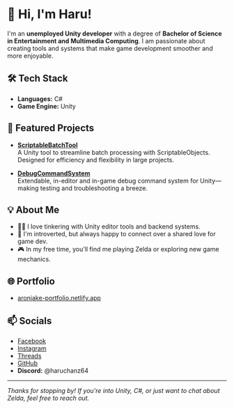 # 👋 Hi, I'm Haru!

I'm an **unemployed Unity developer** with a degree of **Bachelor of Science in Entertainment and Multimedia Computing**. I am passionate about creating tools and systems that make game development smoother and more enjoyable.

## 🛠️ Tech Stack
- **Languages:** C#
- **Game Engine:** Unity

## 🚀 Featured Projects

- [**ScriptableBatchTool**](https://github.com/haruchanz64/ScriptableBatchTool)  
  A Unity tool to streamline batch processing with ScriptableObjects. Designed for efficiency and flexibility in large projects.

- [**DebugCommandSystem**](https://github.com/haruchanz64/DebugCommandSystem)  
  Extendable, in-editor and in-game debug command system for Unity—making testing and troubleshooting a breeze.

## 💡 About Me

- 🧑‍💻 I love tinkering with Unity editor tools and backend systems.
- 🤫 I'm introverted, but always happy to connect over a shared love for game dev.
- 🎮 In my free time, you'll find me playing Zelda or exploring new game mechanics.

## 🌐 Portfolio

- [aronjake-portfolio.netlify.app](https://aronjake-portfolio.netlify.app/)

## 📫 Socials

- [Facebook](https://www.facebook.com/RadamAronJakeS)
- [Instagram](https://www.instagram.com/aj.prsnl/)
- [Threads](https://www.threads.com/@aj.prsnl)
- [GitHub](https://www.github.com/haruchanz64)
- **Discord:** @haruchanz64

---

_Thanks for stopping by! If you're into Unity, C#, or just want to chat about Zelda, feel free to reach out._
